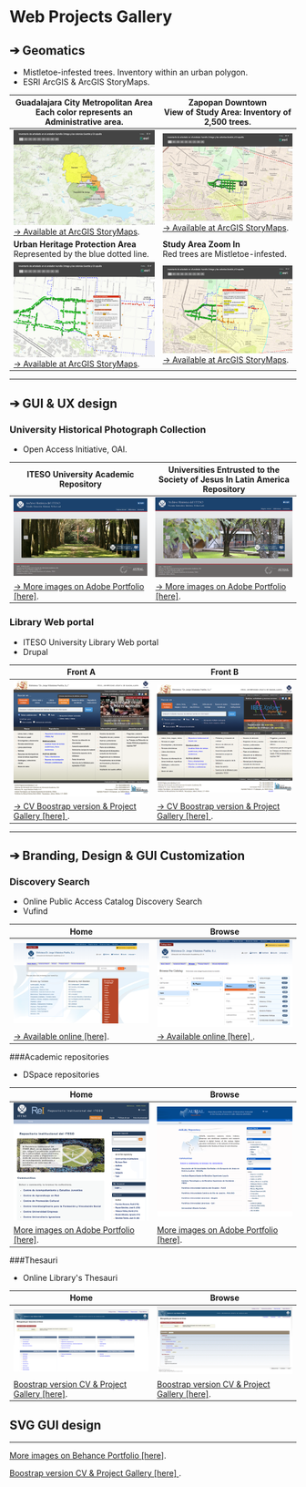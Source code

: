 # Web Projects Gallery
## &#10132; Geomatics
+ Mistletoe-infested trees. Inventory within an urban polygon.
+ ESRI ArcGIS & ArcGIS StoryMaps.


| Guadalajara City Metropolitan Area  <br />  Each color represents an Administrative area. | Zapopan Downtown <br />  View of Study Area: Inventory of 2,500 trees.|
| ----------- | ----------- |
| ![Urban Heritage Protection Area](img/thn_georeferenced_inventory_trees_A.png )  <br /> [&#8594; Available at ArcGIS StoryMaps](https://www.arcgis.com/apps/StorytellingSwipe/index.html?appid=e02b45f5efb74b10a24bc7ad9f962b7f " ESRI ArcGis Story Maps").    | ![Urban Heritage Protection Area](img/thn_georeferenced_inventory_trees_B.png )   [&#8594; Available at ArcGIS StoryMaps](https://www.arcgis.com/apps/StorytellingSwipe/index.html?appid=e02b45f5efb74b10a24bc7ad9f962b7f " ESRI ArcGis Story Maps").   |
| **Urban Heritage Protection Area**  <br /> Represented by the blue dotted line.   | **Study Area Zoom In**  <br /> Red trees are Mistletoe-infested.|
| ![Urban Heritage Protection Area](img/thn_georeferenced_inventory_trees_C.png ) [&#8594; Available at ArcGIS StoryMaps](https://www.arcgis.com/apps/StorytellingSwipe/index.html?appid=e02b45f5efb74b10a24bc7ad9f962b7f " ESRI ArcGis Story Maps"). | ![Urban Heritage Protection Area](img/thn_georeferenced_inventory_trees_D.png )    [&#8594; Available at ArcGIS StoryMaps](https://www.arcgis.com/apps/StorytellingSwipe/index.html?appid=e02b45f5efb74b10a24bc7ad9f962b7f " ESRI ArcGis Story Maps").     |

---

## &#10132; GUI & UX design

### University Historical Photograph Collection
+ Open Access Initiative, OAI.

| ITESO University Academic Repository      | Universities Entrusted to the Society of Jesus In Latin America Repository |
| ----------- | ----------- |
| ![Urban Heritage Protection Area](img/thn_front_archivo_iteso_1.png )      | ![Urban Heritage Protection Area](img/thn_front_archivo_iteso_2.png )      |
| [&#8594; More images on Adobe Portfolio [here]](https://leobardooscar.myportfolio.com/university-historic-photograph-collection "Behance portfolio ").   | [&#8594; More images on Adobe Portfolio [here]](https://leobardooscar.myportfolio.com/university-historic-photograph-collection "Behance portfolio ").        |


### Library Web portal
+ ITESO University Library Web portal
+ Drupal

| Front A      | Front B |
| ----------- | ----------- |
| ![Urban Heritage Protection Area](img/thn_front_portal_biblioteca.png )      | ![Urban Heritage Protection Area](img/thn_front_portal_biblioteca_IEEE.png )      |
| [&#8594; CV Boostrap version & Project Gallery [here] ](https://leobardooscar.github.io/portfolio/gui_ux.html "GUI & UX design works").   | [&#8594; CV Boostrap version & Project Gallery [here] ](https://leobardooscar.github.io/portfolio/gui_ux.html "GUI & UX design works").        |

---

## &#10132; Branding, Design & GUI Customization
### Discovery Search
+ Online Public Access Catalog Discovery Search
+ Vufind 

| Home      | Browse |
| ----------- | ----------- |
| ![Urban Heritage Protection Area](img/thn_front_vufind.png )      | ![Urban Heritage Protection Area](img/thn_browse_vufind.png )      |
| [&#8594; Available online [here]](https://opac.biblio.iteso.mx/vufind/ "Front page").   | [&#8594; Available online [here] ](https://opac.biblio.iteso.mx/vufind/browse/ "Browse").        |

###Academic repositories
+ DSpace repositories

| Home      | Browse |
| ----------- | ----------- |
| ![REI Repository](img/thn_front_rei.png )      | ![Ausjal Repository](img/thn_front_ausjal.png )      |
| [More images on Adobe Portfolio [here]](https://leobardooscar.myportfolio.com/academic-institutional-repository-v2 "Behance portfolio ").   | [More images on Adobe Portfolio [here]](https://leobardooscar.myportfolio.com/repository-of-the-association-of-universities-entrusted "GUI & UX design works").        |


###Thesauri
+ Online Library's Thesauri 

| Home      | Browse |
| ----------- | ----------- |
| ![REI Repository](img/thn_online_thesaurus.png )      | ![Ausjal Repository](img/thn_online_thesaurus_search_results.png )      |
| [Boostrap version CV & Project Gallery [here]](https://leobardooscar.github.io/portfolio/gui_ux.html "Behance portfolio ").   | [Boostrap version CV & Project Gallery [here]](https://leobardooscar.github.io/portfolio/gui_ux.html "GUI & UX design works").        |



## SVG GUI design

---

[More images on Behance Portfolio [here]](https://leobardooscar.myportfolio.com/ " ").

[Boostrap version CV & Project Gallery [here] ](https://leobardooscar.github.io/portfolio/geomatics.html "Geomatics").

